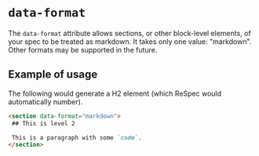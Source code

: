 # `data-format`

The `data-format` attribute allows sections, or other block-level elements, of your spec to be treated as markdown. It takes only one value: "markdown". Other formats may be supported in the future.

## Example of usage

The following would generate a H2 element (which ReSpec would automatically number).

```markdown
<section data-format="markdown">
 ## This is level 2

 This is a paragraph with some `code`.
</section>
```
